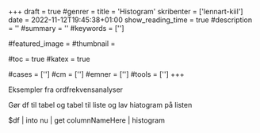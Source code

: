 +++
draft = true
#genrer =
title = 'Histogram'
skribenter = ['lennart-kiil']
date = 2022-11-12T19:45:38+01:00
show_reading_time = true
#description = ''
#summary = ''
#keywords = ['']

#featured_image =
#thumbnail =

#toc = true
#katex = true

#cases = ['']
#cm = ['']
#emner = ['']
#tools = ['']
+++

Eksempler fra ordfrekvensanalyser


Gør df til tabel og tabel til liste og lav hiatogram på listen



$df | into nu | get columnNameHere | histogram
